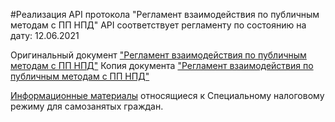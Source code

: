 #Реализация API протокола "Регламент взаимодействия по публичным методам с ПП НПД"
API соответствует регламенту по состоянию на дату: 12.06.2021

Оригинальный документ ["Регламент взаимодействия по публичным методам с ПП НПД"](https://npd.nalog.ru/html/sites/www.npd.nalog.ru/publm_regl.docx)
Копия документа ["Регламент взаимодействия по публичным методам с ПП НПД"](docs/publm_regl.docx)

[Информационные материалы](https://npd.nalog.ru/docs/) относящиеся к Специальному налоговому режиму для самозанятых граждан.